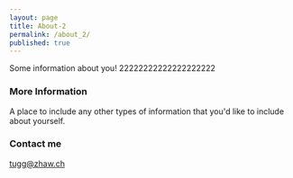 ```yaml
---
layout: page
title: About-2
permalink: /about_2/
published: true
---
```


Some information about you! 22222222222222222222

### More Information

A place to include any other types of information that you'd like to include about yourself.

### Contact me

[tugg@zhaw.ch](mailto:tugg@zhaw.ch)
